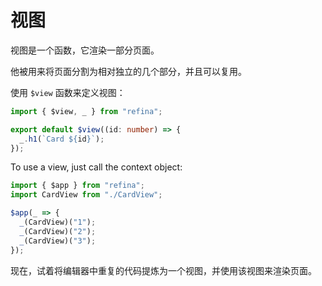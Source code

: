 # 视图

视图是一个函数，它渲染一部分页面。

他被用来将页面分割为相对独立的几个部分，并且可以复用。

使用 `$view` 函数来定义视图：

```ts
import { $view, _ } from "refina";

export default $view((id: number) => {
  _.h1(`Card ${id}`);
});
```

To use a view, just call the context object:

```ts
import { $app } from "refina";
import CardView from "./CardView";

$app(_ => {
  _(CardView)("1");
  _(CardView)("2");
  _(CardView)("3");
});
```

现在，试着将编辑器中重复的代码提炼为一个视图，并使用该视图来渲染页面。
